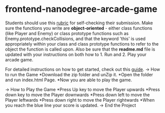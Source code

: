 frontend-nanodegree-arcade-game
===============================

Students should use this [rubric](https://review.udacity.com/#!/projects/2696458597/rubric) for self-checking their submission. Make sure the functions you write are **object-oriented** - either class functions (like Player and Enemy) or class prototype functions such as Enemy.prototype.checkCollisions, and that the keyword 'this' is used appropriately within your class and class prototype functions to refer to the object the function is called upon. Also be sure that the **readme.md** file is updated with your instructions on both how to 1. Run and 2. Play your arcade game.

For detailed instructions on how to get started, check out this [guide](https://docs.google.com/document/d/1v01aScPjSWCCWQLIpFqvg3-vXLH2e8_SZQKC8jNO0Dc/pub?embedded=true).
-> How to run the Game
   *Download the zip folder and unZip it.
   *Open the folder and run index.html Page.
   *Now you are able to play the game.

-> How to Play the Game
   *Press Up key to move the Player upwards
   *Press down key to move the Player downwards
   *Press down left to move the Player leftwards
   *Press down right to move the Player rightwards
   *When you reach the blue line your score is updated.
-> End the Project
